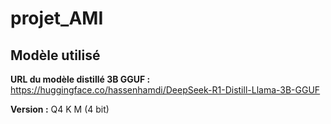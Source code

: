 # projet_AMI

## Modèle utilisé

**URL du modèle distillé 3B GGUF :**
https://huggingface.co/hassenhamdi/DeepSeek-R1-Distill-Llama-3B-GGUF

**Version :** Q4 K M (4 bit)

